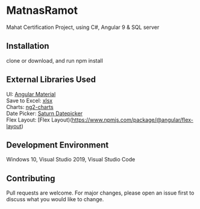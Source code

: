 # MatnasRamot
Mahat Certification Project, using C#, Angular 9 & SQL server

## Installation
clone or download, and run npm install
## External Libraries Used
UI: [Angular Material](https://material.angular.io)
<br>
Save to Excel: [xlsx](https://www.npmjs.com/package/xlsx)
<br>
Charts: [ng2-charts](https://valor-software.com/ng2-charts/#/PieChart)
<br>
Date Picker: [Saturn Datepicker](https://www.npmjs.com/package/saturn-datepicker)
<br>
Flex Layout: [Flex Layout)(https://www.npmjs.com/package/@angular/flex-layout)
## Development Environment
Windows 10, Visual Studio 2019, Visual Studio Code
## Contributing
Pull requests are welcome. For major changes, please open an issue first to discuss what you would like to change.
